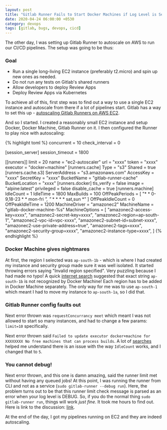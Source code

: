 ```yaml
---
layout: post
title: "Gitlab Runner Fails to Start Docker Machines if Log Level is Set to Debug"
date: 2020-04-24 06:00:00 +0530
category: devops
tags: [gitlab, bugs, devops, cicd]
---
```

The other day, I was setting up Gitlab Runner to autoscale on AWS to run our CI/CD pipelines. The setup was going to be thus:

### Goal
- Run a single long-living EC2 instance (preferably t2.micro) and spin up new ones as needed.
- Do not run any tests on Gitlab's shared runners
- Allow developers to deploy Review Apps
- Deploy Review Apps via Kubernetes

To achieve all of this, first step was to find out a way to use a single EC2 instance and autoscale from there if a lot of pipelines start. Gitlab has a way to set this up - [autoscaling Gitlab Runners on AWS EC2][1].

And so I started. I created a reasonably small EC2 instance and setup Docker, Docker Machine, Gitlab Runner on it. I then configured the Runner to play nice with autoscaling:

{% highlight toml %}
concurrent = 10
check_interval = 0

[session_server]
  session_timeout = 1800

[[runners]]
  limit = 20
  name = "ec2-autoscaler"
  url = "xxxx"
  token = "xxxx"
  executor = "docker+machine"
  [runners.cache]
    Type = "s3"
    Shared = true
    [runners.cache.s3]
      ServerAddress = "s3.amazonaws.com"
      AccessKey = "xxxx"
      SecretKey = "xxxx"
      BucketName = "gitlab-runner-cache"
      BucketLocation = "xxxx"
  [runners.docker]
    tls_verify = false
    image = "alpine:latest"
    privileged = false
    disable_cache = true
  [runners.machine]
    IdleCount = 1
    IdleTime = 1800
    MaxBuilds = 100
    OffPeakPeriods = [
      "* * 0-9,18-23 * * mon-fri *",
      "* * * * * sat,sun *"
    ]
    OffPeakIdleCount = 0
    OffPeakIdleTime = 1200
    MachineDriver = "amazonec2"
    MachineName = "gitlab-docker-machine-%s"
    MachineOptions = [
      "amazonec2-access-key=xxxx",
      "amazonec2-secret-key=xxxx",
      "amazonec2-region=ap-south-1",
      "amazonec2-vpc-id=vpc-xxxx",
      "amazonec2-subnet-id=subnet-xxxx",
      "amazonec2-use-private-address=true",
      "amazonec2-tags=xxxx",
      "amazonec2-security-group=xxxx",
      "amazonec2-instance-type=xxxx",
    ]
{% endhighlight %}

### Docker Machine gives nightmares
At first, the region I selected was `ap-south-1b` - which is where I had created my instance and security group made sure it was well isolated. It started throwing errors saying "Invalid region specified". Very puzzling because I had made no typo! A quick [internet search][2] suggested that exact string `ap-south-1b` is not recognized by Docker Machine! Each region has to be added in Docker Machine separately. The only way for me was to use `ap-south-1` which meant I had to move my instance to `ap-south-1a`, so I did that.

### Gitlab Runner config faults out
Next error thrown was `requestConcurrancy meet` which meant I was not allowed to start so many instances, and had to change a few params: `limit=10` specifically.

Next error thrown said `Failed to update executor docker+machine for XXXXXXXX No free machines that can process builds`. A lot of [searches][3] helped me understand there is an issue with the way `IdleCount` works, and I changed that to `5`.

### You cannot debug!
Next error thrown, and this one is damn amazing, said the runner limit met without having any queued jobs! At this point, I was running the runner from CLI and not as a service (`sudo gitlab-runner --debug run`). Here, the problem turns out to be that this runner limit check message is parsed as an error when your log level is DEBUG. So, if you do the normal thing `sudo gitlab-runner run`, things will work _just fine_. It took me hours to find out. Here is link to the discussion: [link][4].

At the end of the day, I got my pipelines running on EC2 and they are indeed autoscaling.


[1]: https://docs.gitlab.com/runner/configuration/runner_autoscale_aws/
[2]: https://github.com/docker/machine/issues/3941
[3]: https://gitlab.com/gitlab-org/gitlab-runner/issues/2251
[4]: https://gitlab.com/gitlab-org/gitlab-runner/issues/4029
